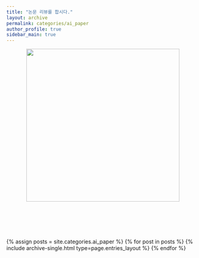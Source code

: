 ```yaml
---
title: "논문 리뷰를 합시다."
layout: archive
permalink: categories/ai_paper
author_profile: true
sidebar_main: true
---
```


<p align="center">
<img src="../../../image/paper.png" 
width="400" height="400"/>
</p>

<br><br><br><br>

{% assign posts = site.categories.ai_paper %}
{% for post in posts %} {% include archive-single.html type=page.entries_layout %} {% endfor %}